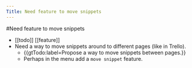---Title: Need feature to move snippets---#Need feature to move snippets- [[todo]] [[feature]]- Need a way to move snippets around to different pages (like in Trello).    - {{gtTodo:label=Propose a way to move snippets between pages.}}    - Perhaps in the menu add a `move snippet` feature.